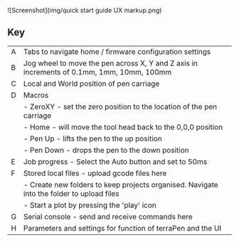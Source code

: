 ![Screenshot](img/quick start guide UX markup.png)

## Key

|    |                                                                                           |
|----|-------------------------------------------------------------------------------------------|
| A  | Tabs to navigate home / firmware configuration settings                                   |
| B  | Jog wheel to move the pen across X, Y and Z axis in increments of 0.1mm, 1mm, 10mm, 100mm |
| C  | Local and World position of pen carriage |
| D  | Macros |
|    |  - ZeroXY - set the zero position to the location of the pen carriage |
|    |  - Home - will move the tool head back to the 0,0,0 position |
|    |  - Pen Up - lifts the pen to the up position |
|    |  - Pen Down - drops the pen to the down position  |
| E  | Job progress - Select the Auto button and set to 50ms |
| F  | Stored local files - upload gcode files here |
|    |  - Create new folders to keep projects organised. Navigate into the folder to upload files |
|    |  - Start a plot by pressing the 'play' icon  |
| G  | Serial console - send and receive commands here |
| H  | Parameters and settings for function of terraPen and the UI |
